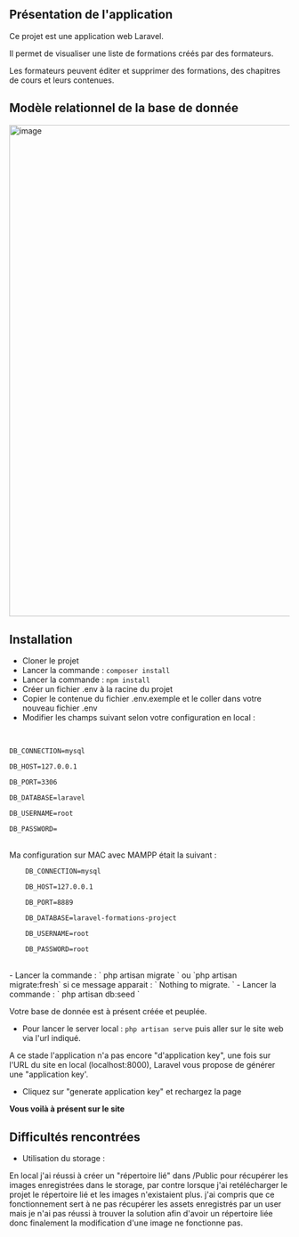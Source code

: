 ## Présentation de l'application

Ce projet est une application web Laravel.

Il permet de visualiser une liste de formations créés par des formateurs.

Les formateurs peuvent éditer et supprimer des formations, des chapitres de cours et leurs contenues.

## Modèle relationnel de la base de donnée

<img width="883" alt="image" src="https://user-images.githubusercontent.com/59143138/141752533-3e26bdc4-cd8e-469d-926d-9ac677d4c758.png">


## Installation

- Cloner le projet
- Lancer la commande : `composer install`
- Lancer la commande : `npm install`
- Créer un fichier .env à la racine du projet
- Copier le contenue du fichier .env.exemple et le coller dans votre nouveau fichier .env
- Modifier les champs suivant selon votre configuration en local :
<br>
<code>
DB_CONNECTION=mysql <br>
DB_HOST=127.0.0.1 <br>
DB_PORT=3306 <br>
DB_DATABASE=laravel <br>
DB_USERNAME=root <br>
DB_PASSWORD= <br>
</code>
<br>
Ma configuration sur MAC avec MAMPP était la suivant : 
<br>
<code>
    DB_CONNECTION=mysql <br>
    DB_HOST=127.0.0.1 <br>
    DB_PORT=8889 <br>
    DB_DATABASE=laravel-formations-project <br>
    DB_USERNAME=root <br>
    DB_PASSWORD=root <br>
</code>
<br>
- Lancer la commande : ` php artisan migrate ` ou `php artisan migrate:fresh` si ce message apparait : ` Nothing to migrate. `
- Lancer la commande : ` php artisan db:seed `

Votre base de donnée est à présent créée et peuplée.

- Pour lancer le server local : ` php artisan serve ` puis aller sur le site web via l'url indiqué.

A ce stade l'application n'a pas encore "d'application key", une fois sur l'URL du site en local (localhost:8000), Laravel vous propose de générer une "application key'. 

- Cliquez sur "generate application key" et rechargez la page

**Vous voilà à présent sur le site** 

## Difficultés rencontrées 

- Utilisation du storage :

En local j'ai réussi à créer un "répertoire lié" dans /Public pour récupérer les images enregistrées dans le storage, par contre lorsque j'ai retélécharger le projet le répertoire lié et les images n'existaient plus. j'ai compris que ce fonctionnement sert à ne pas récupérer les assets enregistrés par un user mais je n'ai pas réussi à trouver la solution afin d'avoir un répertoire liée donc finalement la modification d'une image ne fonctionne pas.



